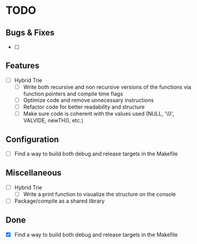 # TODO

## Bugs & Fixes

- [ ]

## Features

- [ ] Hybrid Trie
  - [ ] Write both recursive and non recursive versions of the functions via function pointers and compile time flags
  - [ ] Optimize code and remove unnecessary instructions
  - [ ] Refactor code for better readability and structure
  - [ ] Make sure code is coherent with the values used (NULL, '\0', VALVIDE, newTH(), etc.)

## Configuration

- [ ] Find a way to build both debug and release targets in the Makefile

## Miscellaneous

- [ ] Hybrid Trie
  - [ ] Write a print function to visualize the structure on the console
- [ ] Package/compile as a shared library

## Done

- [x] Find a way to build both debug and release targets in the Makefile
